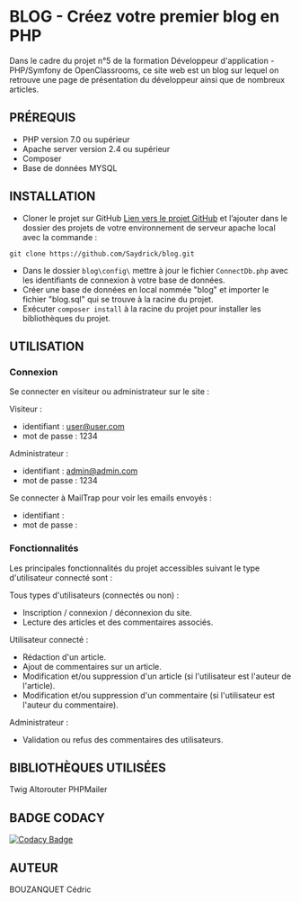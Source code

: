 # BLOG - Créez votre premier blog en PHP

Dans le cadre du projet n°5 de la formation Développeur d'application - PHP/Symfony de OpenClassrooms,
ce site web est un blog sur lequel on retrouve une page de présentation du développeur ainsi que de nombreux articles.


## PRÉREQUIS

- PHP version 7.0 ou supérieur
- Apache server version 2.4 ou supérieur
- Composer
- Base de données MYSQL


## INSTALLATION

- Cloner le projet sur GitHub [Lien vers le projet GitHub](https://github.com/Saydrick/blog) et l’ajouter dans le dossier des projets de votre environnement de serveur apache local avec la commande :
```
git clone https://github.com/Saydrick/blog.git
```
- Dans le dossier `blog\config\` mettre à jour le fichier `ConnectDb.php` avec les identifiants de connexion à votre base de données.
- Créer une base de données en local nommée "blog" et importer le fichier "blog.sql" qui se trouve à la racine du projet.
- Exécuter `composer install` à la racine du projet pour installer les bibliothèques du projet.

## UTILISATION

### Connexion
Se connecter en visiteur ou administrateur sur le site :

Visiteur :
- identifiant : user@user.com
- mot de passe : 1234

Administrateur : 
- identifiant : admin@admin.com
- mot de passe : 1234

Se connecter à MailTrap pour voir les emails envoyés :
- identifiant :
- mot de passe :

### Fonctionnalités
Les principales fonctionnalités du projet accessibles suivant le type d'utilisateur connecté sont :

Tous types d'utilisateurs (connectés ou non) :
- Inscription / connexion / déconnexion du site.
- Lecture des articles et des commentaires associés.

Utilisateur connecté :
- Rédaction d'un article.
- Ajout de commentaires sur un article.
- Modification et/ou suppression d'un article (si l'utilisateur est l'auteur de l'article).
- Modification et/ou suppression d'un commentaire (si l'utilisateur est l'auteur du commentaire).

Administrateur :
- Validation ou refus des commentaires des utilisateurs.


## BIBLIOTHÈQUES UTILISÉES

Twig
Altorouter
PHPMailer

## BADGE CODACY
[![Codacy Badge](https://app.codacy.com/project/badge/Grade/79308f038ec545a696711eb8374611af)](https://app.codacy.com/gh/Saydrick/blog/dashboard?utm_source=gh&utm_medium=referral&utm_content=&utm_campaign=Badge_grade)

## AUTEUR

BOUZANQUET Cédric
